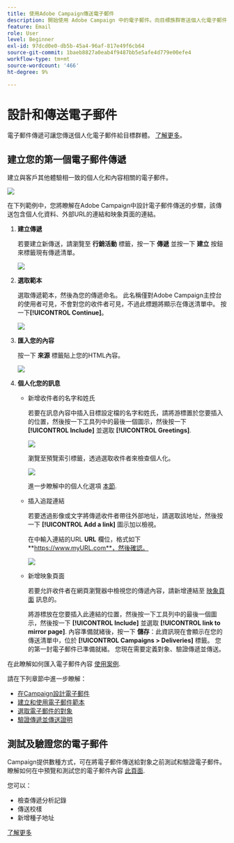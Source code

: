 ```yaml
---
title: 使用Adobe Campaign傳送電子郵件
description: 開始使用 Adobe Campaign 中的電子郵件。向目標族群寄送個人化電子郵件。
feature: Email
role: User
level: Beginner
exl-id: 97dcd0e0-db5b-45a4-96af-817e49f6cb64
source-git-commit: 1baeb8827a0eab4f9487bb5e5afe4d779e00efe4
workflow-type: tm+mt
source-wordcount: '466'
ht-degree: 9%

---
```


# 設計和傳送電子郵件

電子郵件傳遞可讓您傳送個人化電子郵件給目標群體。 [了解更多](../send/send.md)。

## 建立您的第一個電子郵件傳遞

建立與客戶其他體驗相一致的個人化和內容相關的電子郵件。

![](assets/new-email-content.png)


在下列範例中，您將瞭解在Adobe Campaign中設計電子郵件傳送的步驟，該傳送包含個人化資料、外部URL的連結和映象頁面的連結。

1. **建立傳遞**

   若要建立新傳送，請瀏覽至 **行銷活動** 標籤，按一下 **傳遞** 並按一下 **建立** 按鈕來標籤現有傳遞清單。

   ![](assets/delivery_step_1.png)

1. **選取範本**

   選取傳遞範本，然後為您的傳遞命名。 此名稱僅對Adobe Campaign主控台的使用者可見，不會對您的收件者可見，不過此標題將顯示在傳送清單中。 按一下&#x200B;**[!UICONTROL Continue]**。

   ![](assets/dce_delivery_model.png)

1. **匯入您的內容**

   按一下 **來源** 標籤貼上您的HTML內容。

   ![](assets/paste-content.png)


1. **個人化您的訊息**

   * 新增收件者的名字和姓氏

      若要在訊息內容中插入目標設定檔的名字和姓氏，請將游標置於您要插入的位置，然後按一下工具列中的最後一個圖示，然後按一下 **[!UICONTROL Include]** 並選取 **[!UICONTROL Greetings]**.

      ![](assets/include-greetings.png)

      瀏覽至預覽索引標籤，透過選取收件者來檢查個人化。

      ![](assets/perso-check.png)

      進一步瞭解中的個人化選項 [本節](personalize.md).

   * 插入追蹤連結

      若要透過影像或文字將傳遞收件者帶往外部地址，請選取該地址，然後按一下 **[!UICONTROL Add a link]** 圖示加以檢視。

      在中輸入連結的URL **URL** 欄位，格式如下 **https://www.myURL.com**，然後確認。

      ![](assets/add-a-link.png)

   * 新增映象頁面

      若要允許收件者在網頁瀏覽器中檢視您的傳遞內容，請新增連結至 [映象頁面](../send/mirror-page.md) 訊息的。

      將游標放在您要插入此連結的位置，然後按一下工具列中的最後一個圖示，然後按一下 **[!UICONTROL Include]** 並選取 **[!UICONTROL link to mirror page]**.
   內容準備就緒後，按一下 **儲存**：此資訊現在會顯示在您的傳送清單中，位於 **[!UICONTROL Campaigns > Deliveries]** 標籤。 您的第一封電子郵件已準備就緒。 您現在需要定義對象、驗證傳遞並傳送。


在此瞭解如何匯入電子郵件內容 [使用案例](https://experienceleague.adobe.com/docs/campaign/automation/workflows/use-cases/deliveries/load-delivery-content.html).

請在下列章節中進一步瞭解：

* [在Campaign設計電子郵件](../send/email.md)
* [建立和使用電子郵件範本](../send/create-templates.md)
* [選取電子郵件的對象](../audiences/gs-audiences.md)
* [驗證傳遞並傳送證明](../send/preview-and-proof.md)

## 測試及驗證您的電子郵件

Campaign提供數種方式，可在將電子郵件傳送給對象之前測試和驗證電子郵件。 瞭解如何在中預覽和測試您的電子郵件內容 [此頁面](../send/preview-and-proof.md).

您可以：

* 檢查傳遞分析記錄
* 傳送校樣
* 新增種子地址

[了解更多](../send/delivery-analysis.md)
